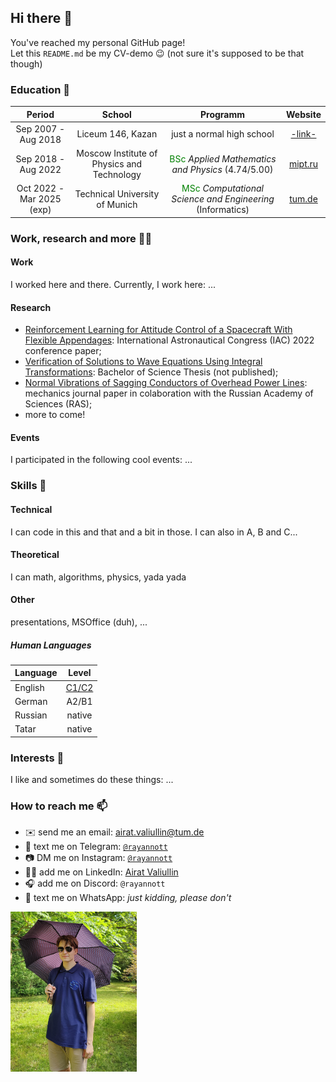 ## Hi there 👋
You've reached my personal GitHub page!\
Let this `README.md` be my CV-demo 😉 (not sure it's supposed to be that though)

### **Education** 🏫
|        Period       |      School   |  Programm | Website |
|:-------------------:|:-------------:|:------:|:-----:|
| Sep 2007 - Aug 2018 |  Liceum 146, Kazan | just a normal high school | [-link-](https://edu.tatar.ru/nsav/licey146) |
| Sep 2018 - Aug 2022 |    Moscow Institute of Physics and Technology   |  <span style="color:green">BSc</span> _Applied Mathematics and Physics_ (4.74/5.00) | [mipt.ru](https://mipt.ru/english/) |
| Oct 2022 - Mar 2025 (exp) | Technical University of Munich |  <span style="color:green">MSc</span> _Computational Science and Engineering_ (Informatics) | [tum.de](https://www.tum.de/en/) |

### **Work, research and more** 👨‍🔬
#### Work
I worked here and there. Currently, I work here: ...
#### Research
- [Reinforcement Learning for Attitude Control of a Spacecraft With Flexible Appendages](https://www.researchgate.net/publication/363840944_REINFORCEMENT_LEARNING_FOR_ATTITUDE_CONTROL_OF_A_SPACECRAFT_WITH_FLEXIBLE_APPENDAGES): International Astronautical Congress (IAC) 2022 conference paper;
- [Verification of Solutions to Wave Equations Using Integral Transformations](https://www.overleaf.com/read/cscghhcmgjwn#7e5ff8): Bachelor of Science Thesis (not published);
- [Normal Vibrations of Sagging Conductors of Overhead Power Lines](https://ijccse.iasv.ru/index.php/ijccse/article/view/558): mechanics journal paper in colaboration with the Russian Academy of Sciences (RAS);
- more to come!
#### Events
I participated in the following cool events: ...
<!-- IAC2022  HackaTUM22 R&Stour HackaTUM23-->


### **Skills** 🥇
#### Technical
I can code in this and that and a bit in those. I can also in A, B and C...
#### Theoretical
I can math, algorithms, physics, yada yada
#### Other
presentations, MSOffice (duh), ...
##### Human Languages
| Language   |  Level |
|----------|:-------:|
| English |  [C1/C2](https://drive.google.com/file/d/1iolYW3rq6XkjpksnMkJvFKeyySMtdwK8/view?usp=sharing "IELTS band 8.0 (view certificate; WARNING: bad photo)") |
| German | A2/B1 |
| Russian | native |
| Tatar | native |


### **Interests** 🙂
I like and sometimes do these things: ...


### **How to reach me** 📫
- ✉️ send me an email: airat.valiullin@tum.de
- 💬 text me on Telegram: [`@rayannott`](https://t.me/rayannott)
- 📷 DM me on Instagram: [`@rayannott`](https://www.instagram.com/rayannott)
- 🧑‍💼 add me on LinkedIn: [Airat Valiullin](https://www.linkedin.com/in/airat-valiullin-067718256/)
- 🎧 add me on Discord: `@rayannott`
- 💩 text me on WhatsApp: _just kidding, please don't_


<img src="./pictures/me-shades.jpg"  width="40%">
